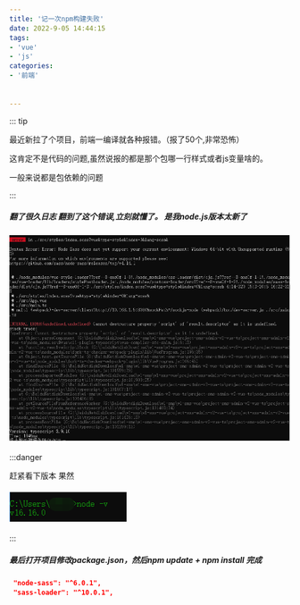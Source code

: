 ```yaml
---
title: '记一次npm构建失败'
date: 2022-9-05 14:44:15
tags:
- 'vue'
- 'js'
categories:
- '前端'


---
```


::: tip

最近新拉了个项目，前端一编译就各种报错。（报了50个,非常恐怖）

这肯定不是代码的问题,虽然说报的都是那个包哪一行样式或者js变量啥的。

一般来说都是包依赖的问题

:::

##### 翻了很久日志 翻到了这个错误,立刻就懂了。 是我node.js版本太新了

#### ![image-20220910061812895](./assets/1662761830773.jpg)

:::danger

赶紧看下版本 果然

#### ![1662762025621](./assets/1662762025621.jpg)

:::

##### 最后打开项目修改package.json，然后npm update + npm install 完成

```json
 "node-sass": "^6.0.1",
 "sass-loader": "^10.0.1",
```

